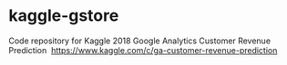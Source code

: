 # kaggle-gstore
Code repository for Kaggle 2018 Google Analytics Customer Revenue Prediction&nbsp;
https://www.kaggle.com/c/ga-customer-revenue-prediction
